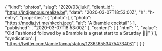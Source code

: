 {
  "kind": "photos",
  "slug": "2020/03/jiukl",
  "client_id": "https://indigenous.realize.be",
  "date": "2020-03-07T18:53:00Z",
  "h": "h-entry",
  "properties": {
    "photo": [
      {
        "photo": "https://media.jvt.me/nkcch.jpeg",
        "alt": "A Bramble cocktail"
      }
    ],
    "published": [
      "2020-03-07T18:53:00Z"
    ],
    "content": [
      {
        "html": "",
        "value": "Old Fashioned followed by a Bramble is a great start to a Saturday 🤙🏽"
      }
    ],
    "syndication": [
      "https://twitter.com/JamieTanna/status/1236365534754734081"
    ]
  }
}
